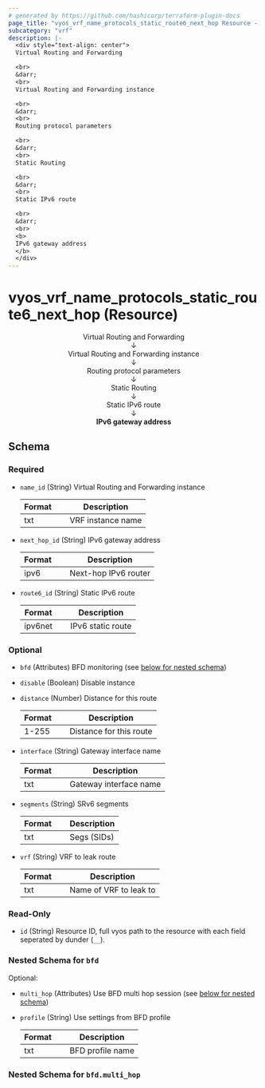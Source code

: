 ```yaml
---
# generated by https://github.com/hashicorp/terraform-plugin-docs
page_title: "vyos_vrf_name_protocols_static_route6_next_hop Resource - vyos"
subcategory: "vrf"
description: |-
  <div style="text-align: center">
  Virtual Routing and Forwarding

  <br>
  &darr;
  <br>
  Virtual Routing and Forwarding instance

  <br>
  &darr;
  <br>
  Routing protocol parameters

  <br>
  &darr;
  <br>
  Static Routing

  <br>
  &darr;
  <br>
  Static IPv6 route

  <br>
  &darr;
  <br>
  <b>
  IPv6 gateway address
  </b>
  </div>
---
```


# vyos_vrf_name_protocols_static_route6_next_hop (Resource)

<div style="text-align: center">
Virtual Routing and Forwarding

<br>
&darr;
<br>
Virtual Routing and Forwarding instance

<br>
&darr;
<br>
Routing protocol parameters

<br>
&darr;
<br>
Static Routing

<br>
&darr;
<br>
Static IPv6 route

<br>
&darr;
<br>
<b>
IPv6 gateway address
</b>
</div>



<!-- schema generated by tfplugindocs -->
## Schema

### Required

- `name_id` (String) Virtual Routing and Forwarding instance

    |  Format  &emsp;|  Description        |
    |----------------|---------------------|
    |  txt     &emsp;|  VRF instance name  |
- `next_hop_id` (String) IPv6 gateway address

    |  Format  &emsp;|  Description           |
    |----------------|------------------------|
    |  ipv6    &emsp;|  Next-hop IPv6 router  |
- `route6_id` (String) Static IPv6 route

    |  Format   &emsp;|  Description        |
    |-----------------|---------------------|
    |  ipv6net  &emsp;|  IPv6 static route  |

### Optional

- `bfd` (Attributes) BFD monitoring (see [below for nested schema](#nestedatt--bfd))
- `disable` (Boolean) Disable instance
- `distance` (Number) Distance for this route

    |  Format  &emsp;|  Description              |
    |----------------|---------------------------|
    |  1-255   &emsp;|  Distance for this route  |
- `interface` (String) Gateway interface name

    |  Format  &emsp;|  Description             |
    |----------------|--------------------------|
    |  txt     &emsp;|  Gateway interface name  |
- `segments` (String) SRv6 segments

    |  Format  &emsp;|  Description  |
    |----------------|---------------|
    |  txt     &emsp;|  Segs (SIDs)  |
- `vrf` (String) VRF to leak route

    |  Format  &emsp;|  Description             |
    |----------------|--------------------------|
    |  txt     &emsp;|  Name of VRF to leak to  |

### Read-Only

- `id` (String) Resource ID, full vyos path to the resource with each field seperated by dunder (`__`).

<a id="nestedatt--bfd"></a>
### Nested Schema for `bfd`

Optional:

- `multi_hop` (Attributes) Use BFD multi hop session (see [below for nested schema](#nestedatt--bfd--multi_hop))
- `profile` (String) Use settings from BFD profile

    |  Format  &emsp;|  Description       |
    |----------------|--------------------|
    |  txt     &emsp;|  BFD profile name  |

<a id="nestedatt--bfd--multi_hop"></a>
### Nested Schema for `bfd.multi_hop`
